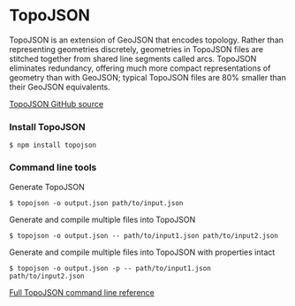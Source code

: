 # TopoJSON

TopoJSON is an extension of GeoJSON that encodes topology. Rather than representing geometries discretely, geometries in TopoJSON files are stitched together from shared line segments called arcs. TopoJSON eliminates redundancy, offering much more compact representations of geometry than with GeoJSON; typical TopoJSON files are 80% smaller than their GeoJSON equivalents.

[TopoJSON GitHub source](https://github.com/mbostock/topojson)

### Install TopoJSON

	$ npm install topojson

### Command line tools

Generate TopoJSON

	$ topojson -o output.json path/to/input.json

Generate and compile multiple files into TopoJSON

	$ topojson -o output.json -- path/to/input1.json path/to/input2.json

Generate and compile multiple files into TopoJSON with properties intact

	$ topojson -o output.json -p -- path/to/input1.json path/to/input2.json

[Full TopoJSON command line reference](https://github.com/mbostock/topojson/wiki/Command-Line-Reference)